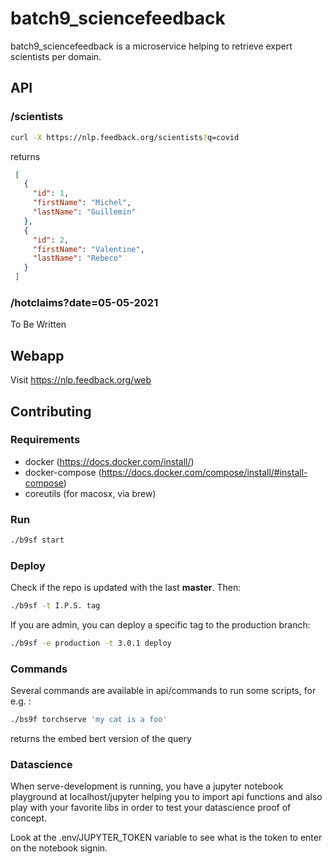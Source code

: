 # batch9_sciencefeedback

batch9_sciencefeedback is a microservice helping to retrieve expert scientists per domain.


## API


### /scientists

```bash
curl -X https://nlp.feedback.org/scientists?q=covid
```
returns 
```json
 [
   {
     "id": 1,
     "firstName": "Michel",
     "lastName": "Guillemin"
   },
   {
     "id": 2,
     "firstName": "Valentine",
     "lastName": "Rebeco"
   } 
 ]
```


### /hotclaims?date=05-05-2021

To Be Written


## Webapp

Visit https://nlp.feedback.org/web

## Contributing


### Requirements
  - docker (https://docs.docker.com/install/)
  - docker-compose (https://docs.docker.com/compose/install/#install-compose)
  - coreutils (for macosx, via brew)


### Run
  ```bash
  ./b9sf start
  ```

### Deploy
  Check if the repo is updated with the last **master**. Then:
  ```bash
  ./b9sf -t I.P.S. tag
  ```

  If you are admin, you can deploy a specific tag to the production branch:
  ```bash
  ./b9sf -e production -t 3.0.1 deploy
  ```

### Commands
  Several commands are available in api/commands to run some scripts, for e.g. :
  ```bash
  ./bs9f torchserve 'my cat is a foo'
  ```
  returns the embed bert version of the query



### Datascience
  When serve-development is running, you have a jupyter notebook playground at localhost/jupyter
  helping you to import api functions and also play with your favorite libs in order
  to test your datascience proof of concept.

  Look at the .env/JUPYTER_TOKEN variable to see what is the token to enter on the notebook signin.
